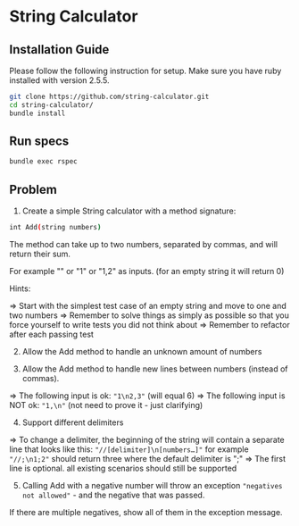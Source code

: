 # String Calculator


## Installation Guide
Please follow the following instruction for setup. Make sure you have ruby installed with version 2.5.5.


```bash
git clone https://github.com/string-calculator.git
cd string-calculator/
bundle install
```

## Run specs

```bash
bundle exec rspec
```


## Problem

1. Create a simple String calculator with a method signature:

```bash
int Add(string numbers)
```
The method can take up to two numbers, separated by commas, and will return their sum.

For example "" or "1" or "1,2" as inputs. (for an empty string it will return 0)

Hints:

=> Start with the simplest test case of an empty string and move to one and two numbers
=> Remember to solve things as simply as possible so that you force yourself to write tests you did not think about
=> Remember to refactor after each passing test

2. Allow the Add method to handle an unknown amount of numbers

3. Allow the Add method to handle new lines between numbers (instead of commas).

=> The following input is ok: `"1\n2,3"` (will equal 6)
=> The following input is NOT ok: `"1,\n"` (not need to prove it - just clarifying)

4. Support different delimiters

=> To change a delimiter, the beginning of the string will contain a separate line that looks like this: `"//[delimiter]\n[numbers…]"` for example `"//;\n1;2"` should return three where the default delimiter is ";"
=> The first line is optional. all existing scenarios should still be supported

5. Calling Add with a negative number will throw an exception `"negatives not allowed"` - and the negative that was passed.

If there are multiple negatives, show all of them in the exception message.